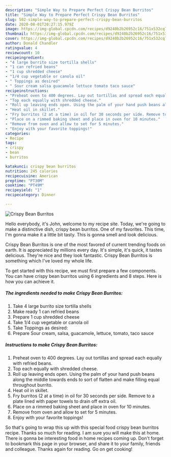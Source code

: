 ```yaml
---
description: "Simple Way to Prepare Perfect Crispy Bean Burritos"
title: "Simple Way to Prepare Perfect Crispy Bean Burritos"
slug: 502-simple-way-to-prepare-perfect-crispy-bean-burritos
date: 2020-08-01T20:27:15.979Z
image: https://img-global.cpcdn.com/recipes/d9240b2b26952c16/751x532cq70/crispy-bean-burritos-recipe-main-photo.jpg
thumbnail: https://img-global.cpcdn.com/recipes/d9240b2b26952c16/751x532cq70/crispy-bean-burritos-recipe-main-photo.jpg
cover: https://img-global.cpcdn.com/recipes/d9240b2b26952c16/751x532cq70/crispy-bean-burritos-recipe-main-photo.jpg
author: Donald Chandler
ratingvalue: 4
reviewcount: 10
recipeingredient:
- "4 large burrito size tortilla shells"
- "1 can refried beans"
- "1 cup shredded cheese"
- "1/4 cup vegetable or canola oil"
- " Toppings as desired"
- " Sour cream salsa guacamole lettuce tomato taco sauce"
recipeinstructions:
- "Preheat oven to 400 degrees. Lay out tortillas and spread each equally with refried beans."
- "Top each equally with shredded cheese."
- "Roll up leaving ends open. Using the palm of your hand push beans along the middle towards ends to sort of flatten and make filling equal throughout burrito."
- "Heat oil in skillet."
- "Fry burritos (2 at a time) in oil for 30 seconds per side. Remove to a plate lined with paper towels to drain off extra oil."
- "Place on a rimmed baking sheet and place in oven for 10 minutes."
- "Remove from oven and allow to set for 5 minutes."
- "Enjoy with your favorite toppings!"
categories:
- Recipe
tags:
- crispy
- bean
- burritos

katakunci: crispy bean burritos 
nutrition: 245 calories
recipecuisine: American
preptime: "PT30M"
cooktime: "PT49M"
recipeyield: "1"
recipecategory: Dinner

---
```



![Crispy Bean Burritos](https://img-global.cpcdn.com/recipes/d9240b2b26952c16/751x532cq70/crispy-bean-burritos-recipe-main-photo.jpg)

Hello everybody, it's John, welcome to my recipe site. Today, we're going to make a distinctive dish, crispy bean burritos. One of my favorites. This time, I'm gonna make it a little bit tasty. This is gonna smell and look delicious.



Crispy Bean Burritos is one of the most favored of current trending foods on earth. It is appreciated by millions every day. It's simple, it's quick, it tastes delicious. They're nice and they look fantastic. Crispy Bean Burritos is something which I've loved my whole life.


To get started with this recipe, we must first prepare a few components. You can have crispy bean burritos using 6 ingredients and 8 steps. Here is how you can achieve it.

<!--inarticleads1-->

##### The ingredients needed to make Crispy Bean Burritos:

1. Take 4 large burrito size tortilla shells
1. Make ready 1 can refried beans
1. Prepare 1 cup shredded cheese
1. Take 1/4 cup vegetable or canola oil
1. Take  Toppings as desired:
1. Prepare  Sour cream, salsa, guacamole, lettuce, tomato, taco sauce




<!--inarticleads2-->

##### Instructions to make Crispy Bean Burritos:

1. Preheat oven to 400 degrees. Lay out tortillas and spread each equally with refried beans.
1. Top each equally with shredded cheese.
1. Roll up leaving ends open. Using the palm of your hand push beans along the middle towards ends to sort of flatten and make filling equal throughout burrito.
1. Heat oil in skillet.
1. Fry burritos (2 at a time) in oil for 30 seconds per side. Remove to a plate lined with paper towels to drain off extra oil.
1. Place on a rimmed baking sheet and place in oven for 10 minutes.
1. Remove from oven and allow to set for 5 minutes.
1. Enjoy with your favorite toppings!




So that's going to wrap this up with this special food crispy bean burritos recipe. Thanks so much for reading. I am sure you will make this at home. There is gonna be interesting food in home recipes coming up. Don't forget to bookmark this page in your browser, and share it to your family, friends and colleague. Thanks again for reading. Go on get cooking!
